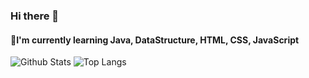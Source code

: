 ### Hi there 👋
#### 🌱I'm currently learning Java, DataStructure, HTML, CSS, JavaScript

![Github Stats](https://github-readme-stats.vercel.app/api?username=duthd3&show_icons=true&bg_color=30,CCCCFF,9999FF&text_color=FFFFFF&title_color=FFFFFF)
![Top Langs](https://github-readme-stats.vercel.app/api/top-langs/?username=duthd3&custom_title=My_Language&bg_color=30,CCCCFF,9999FF&text_color=FFFFFF&title_color=FFFFFF)

<!--
**duthd3/duthd3** is a ✨ _special_ ✨ repository because its `README.md` (this file) appears on your GitHub profile.

Here are some ideas to get you started:

- 🔭 I’m currently working on ...
- 🌱 I’m currently learning ...
- 👯 I’m looking to collaborate on ...
- 🤔 I’m looking for help with ...
- 💬 Ask me about ...
- 📫 How to reach me: ...
- 😄 Pronouns: ...
- ⚡ Fun fact: ...
-->

